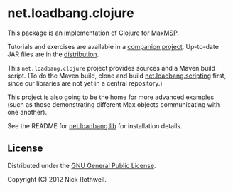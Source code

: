 # net.loadbang.clojure

This package is an implementation of Clojure for [MaxMSP][max].

Tutorials and exercises are available in a
[companion project][clojure-expo]. Up-to-date JAR files are
in the [distribution][dist].

This `net.loadbang.clojure`
project provides sources and a Maven build script. (To do the
Maven build, clone and build [net.loadbang.scripting][scripting]
first, since our libraries are not yet in a central repository.)

This project is also going to be the home for more advanced examples
(such as those demonstrating different Max objects communicating with
one another).

See the README for [net.loadbang.lib][lib] for installation details.

## License

Distributed under the [GNU General Public License][gpl].

Copyright (C) 2012 Nick Rothwell.

[max]: http://cycling74.com/products/max/
[dist]: https://github.com/cassiel/net.loadbang.clojure/archive/master.zip
[clojure-expo]: https://github.com/cassiel/maxmsp-clojure-expo74
[scripting]: https://github.com/cassiel/net.loadbang.scripting
[lib]: https://github.com/cassiel/net.loadbang.lib
[gpl]: http://www.gnu.org/copyleft/gpl.html

